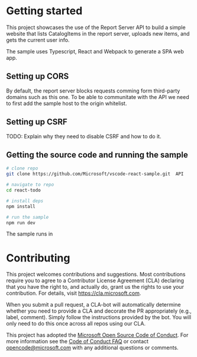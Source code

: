 # Getting started
This project showcases the use of the Report Server API to build a simple website that lists CatalogItems in the report server, uploads new items, and gets the current user info.

The sample uses Typescript, React and Webpack to generate a SPA web app. 

## Setting up CORS
By default, the report server blocks requests comming form third-party domains such as this one. To be able to communitate with the API we need to first add the sample host to the origin whitelist.

## Setting up CSRF
TODO: Explain why they need to disable CSRF and how to do it.

## Getting the source code and running the sample
```bash
# clone repo
git clone https://github.com/Microsoft/vscode-react-sample.git  API

# navigate to repo
cd react-todo

# install deps
npm install

# run the sample
npm run dev
```

The sample runs in 

# Contributing

This project welcomes contributions and suggestions.  Most contributions require you to agree to a
Contributor License Agreement (CLA) declaring that you have the right to, and actually do, grant us
the rights to use your contribution. For details, visit https://cla.microsoft.com.

When you submit a pull request, a CLA-bot will automatically determine whether you need to provide
a CLA and decorate the PR appropriately (e.g., label, comment). Simply follow the instructions
provided by the bot. You will only need to do this once across all repos using our CLA.

This project has adopted the [Microsoft Open Source Code of Conduct](https://opensource.microsoft.com/codeofconduct/).
For more information see the [Code of Conduct FAQ](https://opensource.microsoft.com/codeofconduct/faq/) or
contact [opencode@microsoft.com](mailto:opencode@microsoft.com) with any additional questions or comments.